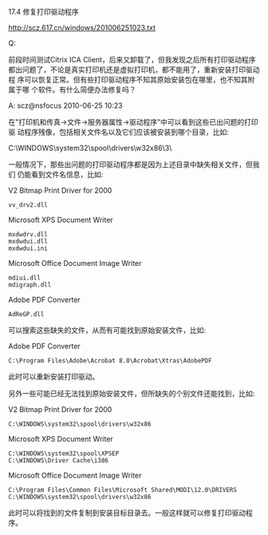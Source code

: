 17.4 修复打印驱动程序

http://scz.617.cn/windows/201006251023.txt

Q:

前段时间测试Citrix ICA Client，后来又卸载了，但我发现之后所有打印驱动程序
都出问题了，不论是真实打印机还是虚拟打印机，都不能用了，重新安装打印驱动程
序可以恢复正常。但有些打印驱动程序不知其原始安装包在哪里，也不知其附属于哪
个软件。有什么简便办法修复吗？

A: scz@nsfocus 2010-06-25 10:23

在"打印机和传真->文件->服务器属性->驱动程序"中可以看到这些已出问题的打印驱
动程序残像，包括相关文件名以及它们应该被安装到哪个目录，比如:

C:\WINDOWS\system32\spool\drivers\w32x86\3\

一般情况下，那些出问题的打印驱动程序都是因为上述目录中缺失相关文件，但我们
仍能看到文件名信息，比如:

V2 Bitmap Print Driver for 2000

    vv_drv2.dll

Microsoft XPS Document Writer

    mxdwdrv.dll
    mxdwdui.dll
    mxdwdui.ini

Microsoft Office Document Image Writer

    mdiui.dll
    mdigraph.dll

Adobe PDF Converter

    AdReGP.dll

可以搜索这些缺失的文件，从而有可能找到原始安装文件，比如:

Adobe PDF Converter

    C:\Program Files\Adobe\Acrobat 8.0\Acrobat\Xtras\AdobePDF

此时可以重新安装打印驱动。

另外一些可能已经无法找到原始安装文件，但所缺失的个别文件还能找到，比如:

V2 Bitmap Print Driver for 2000

    C:\WINDOWS\system32\spool\drivers\w32x86

Microsoft XPS Document Writer

    C:\WINDOWS\system32\spool\XPSEP
    C:\WINDOWS\Driver Cache\i386

Microsoft Office Document Image Writer

    C:\Program Files\Common Files\Microsoft Shared\MODI\12.0\DRIVERS
    C:\WINDOWS\system32\spool\drivers\w32x86

此时可以将找到的文件复制到安装目标目录去。一般这样就可以修复打印驱动程序。
